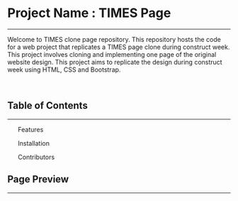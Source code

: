 <h1>Project Name : TIMES Page </h1>
<hr>
<p>Welcome to TIMES clone page repository. This repository hosts the code for a web project that replicates a TIMES page clone during construct week. This project involves cloning and implementing one page of the original website design. This project aims to replicate the design during construct week using HTML, CSS and Bootstrap.</p>
<br>
<h2>Table of Contents</h2>
<hr>
<ul>Features</ul>
<ul>Installation</ul>
<ul>Contributors</ul>
<h2>Page Preview</h2>
<hr>

